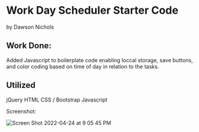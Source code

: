 # Work Day Scheduler Starter Code
by Dawson Nichols 
## Work Done: 

Added Javascript to boilerplate code enabling loccal storage, save buttons, and color coding based on time of day in relation to the tasks. 

## Utilized 

jQuery
HTML
CSS / Bootstrap
Javascript


Screenshot: 

![Screen Shot 2022-04-24 at 9 05 45 PM](https://user-images.githubusercontent.com/85593807/165019174-b75f87a9-24fb-4223-838c-6ceee7dfc8b7.png)
